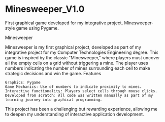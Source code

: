 # Minesweeper_V1.0
First graphical game developed for my integrative project. Minesweeper-style game using Pygame.


Minesweeper

Minesweeper is my first graphical project, developed as part of my integrative project for my Computer Technologies Engineering degree. This game is inspired by the classic "Minesweeper," where players must uncover all the empty cells on a grid without triggering a mine. The player uses numbers indicating the number of mines surrounding each cell to make strategic decisions and win the game.
Features

    Graphics: Pygame
    Game Mechanics: Use of numbers to indicate proximity to mines.
    Interactive functionality: Players select cells through mouse clicks.
    Developed from scratch: All code was written manually as part of my learning journey into graphical programming.

This project has been a challenging but rewarding experience, allowing me to deepen my understanding of interactive application development.
